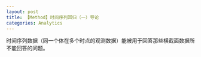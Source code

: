```yaml
---
layout: post
title: 【Method】时间序列回归（一）导论
categories: Analytics
---
```


时间序列数据（同一个体在多个时点的观测数据）能被用于回答那些横截面数据所不能回答的问题。
